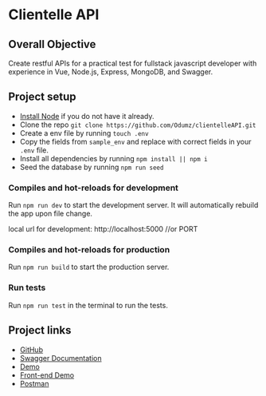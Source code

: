 # Clientelle API

## Overall Objective
Create restful APIs for a practical test for fullstack javascript developer with experience in Vue, Node.js, Express, MongoDB, and Swagger.

## Project setup

- [Install Node](https://nodejs.org/en/download/) if you do not have it already.
- Clone the repo `git clone https://github.com/Odumz/clientelleAPI.git`
- Create a env file by running `touch .env`
- Copy the fields from `sample_env` and replace with correct fields in your `.env` file.
- Install all dependencies by running `npm install || npm i`
- Seed the database by running `npm run seed`

### Compiles and hot-reloads for development
Run `npm run dev` to start the development server. It will automatically rebuild the app upon file change.

local url for development: http://localhost:5000 //or PORT

### Compiles and hot-reloads for production
Run `npm run build` to start the production server.

### Run tests
Run `npm run test` in the terminal to run the tests.

## Project links
- [GitHub](https://github.com/Odumz/clientelleAPI.git)
- [Swagger Documentation](https://clientelle.herokuapp.com/api-docs)
- [Demo](https://clientelle.herokuapp.com)
- [Front-end Demo](https://clientelle.vercel.app)
- [Postman](https://www.getpostman.com/collections/e10623717c805eca5c0a)
